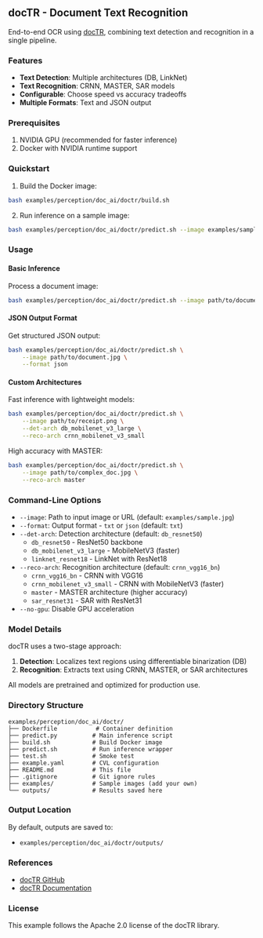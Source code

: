 ## docTR - Document Text Recognition

End-to-end OCR using [docTR](https://github.com/mindee/doctr), combining text detection and recognition in a single pipeline.

### Features

- **Text Detection**: Multiple architectures (DB, LinkNet)
- **Text Recognition**: CRNN, MASTER, SAR models
- **Configurable**: Choose speed vs accuracy tradeoffs
- **Multiple Formats**: Text and JSON output

### Prerequisites

1. NVIDIA GPU (recommended for faster inference)
2. Docker with NVIDIA runtime support

### Quickstart

1. Build the Docker image:
```bash
bash examples/perception/doc_ai/doctr/build.sh
```

2. Run inference on a sample image:
```bash
bash examples/perception/doc_ai/doctr/predict.sh --image examples/sample.jpg
```

### Usage

#### Basic Inference

Process a document image:
```bash
bash examples/perception/doc_ai/doctr/predict.sh --image path/to/document.jpg
```

#### JSON Output Format

Get structured JSON output:
```bash
bash examples/perception/doc_ai/doctr/predict.sh \
    --image path/to/document.jpg \
    --format json
```

#### Custom Architectures

Fast inference with lightweight models:
```bash
bash examples/perception/doc_ai/doctr/predict.sh \
    --image path/to/receipt.png \
    --det-arch db_mobilenet_v3_large \
    --reco-arch crnn_mobilenet_v3_small
```

High accuracy with MASTER:
```bash
bash examples/perception/doc_ai/doctr/predict.sh \
    --image path/to/complex_doc.jpg \
    --reco-arch master
```

### Command-Line Options

- `--image`: Path to input image or URL (default: `examples/sample.jpg`)
- `--format`: Output format - `txt` or `json` (default: `txt`)
- `--det-arch`: Detection architecture (default: `db_resnet50`)
  - `db_resnet50` - ResNet50 backbone
  - `db_mobilenet_v3_large` - MobileNetV3 (faster)
  - `linknet_resnet18` - LinkNet with ResNet18
- `--reco-arch`: Recognition architecture (default: `crnn_vgg16_bn`)
  - `crnn_vgg16_bn` - CRNN with VGG16
  - `crnn_mobilenet_v3_small` - CRNN with MobileNetV3 (faster)
  - `master` - MASTER architecture (higher accuracy)
  - `sar_resnet31` - SAR with ResNet31
- `--no-gpu`: Disable GPU acceleration

### Model Details

docTR uses a two-stage approach:
1. **Detection**: Localizes text regions using differentiable binarization (DB)
2. **Recognition**: Extracts text using CRNN, MASTER, or SAR architectures

All models are pretrained and optimized for production use.

### Directory Structure

```
examples/perception/doc_ai/doctr/
├── Dockerfile           # Container definition
├── predict.py          # Main inference script
├── build.sh            # Build Docker image
├── predict.sh          # Run inference wrapper
├── test.sh             # Smoke test
├── example.yaml        # CVL configuration
├── README.md           # This file
├── .gitignore          # Git ignore rules
├── examples/           # Sample images (add your own)
└── outputs/            # Results saved here
```

### Output Location

By default, outputs are saved to:
- `examples/perception/doc_ai/doctr/outputs/`

### References

- [docTR GitHub](https://github.com/mindee/doctr)
- [docTR Documentation](https://mindee.github.io/doctr/)

### License

This example follows the Apache 2.0 license of the docTR library.
